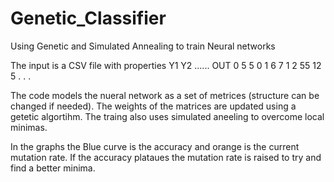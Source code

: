 # Genetic_Classifier
Using Genetic and Simulated Annealing to train Neural networks  


The input is a CSV file with properties
    Y1 Y2 ...... OUT
 0  5   5         0
 1  6   7         1
 2  55  12        5
 .
 .
 .
 
 The code models the nueral network as a set of metrices (structure can be changed if needed).
 The weights of the matrices are updated using a getetic algortihm. The traing also uses simulated aneeling to overcome local     minimas.
 
In the graphs the Blue curve is the accuracy and orange is the current mutation rate.
If the accuracy plataues the mutation rate is raised to try and find a better minima.
